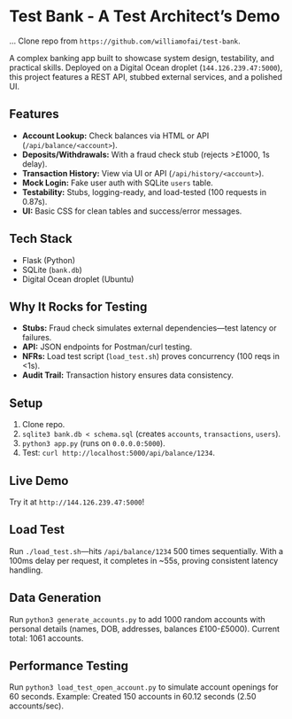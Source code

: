 # Test Bank - A Test Architect’s Demo
...
Clone repo from `https://github.com/williamofai/test-bank`.

A complex banking app built to showcase system design, testability, and practical skills. Deployed on a Digital Ocean droplet (`144.126.239.47:5000`), this project features a REST API, stubbed external services, and a polished UI.

## Features
- **Account Lookup:** Check balances via HTML or API (`/api/balance/<account>`).
- **Deposits/Withdrawals:** With a fraud check stub (rejects >£1000, 1s delay).
- **Transaction History:** View via UI or API (`/api/history/<account>`).
- **Mock Login:** Fake user auth with SQLite `users` table.
- **Testability:** Stubs, logging-ready, and load-tested (100 requests in 0.87s).
- **UI:** Basic CSS for clean tables and success/error messages.

## Tech Stack
- Flask (Python)
- SQLite (`bank.db`)
- Digital Ocean droplet (Ubuntu)

## Why It Rocks for Testing
- **Stubs:** Fraud check simulates external dependencies—test latency or failures.
- **API:** JSON endpoints for Postman/curl testing.
- **NFRs:** Load test script (`load_test.sh`) proves concurrency (100 reqs in <1s).
- **Audit Trail:** Transaction history ensures data consistency.

## Setup
1. Clone repo.
2. `sqlite3 bank.db < schema.sql` (creates `accounts`, `transactions`, `users`).
3. `python3 app.py` (runs on `0.0.0.0:5000`).
4. Test: `curl http://localhost:5000/api/balance/1234`.

## Live Demo
Try it at `http://144.126.239.47:5000`!

## Load Test
Run `./load_test.sh`—hits `/api/balance/1234` 500 times sequentially. With a 100ms delay per request, it completes in ~55s, proving consistent latency handling.

## Data Generation
Run `python3 generate_accounts.py` to add 1000 random accounts with personal details (names, DOB, addresses, balances £100-£5000). Current total: 1061 accounts.

## Performance Testing
Run `python3 load_test_open_account.py` to simulate account openings for 60 seconds. Example: Created 150 accounts in 60.12 seconds (2.50 accounts/sec).
